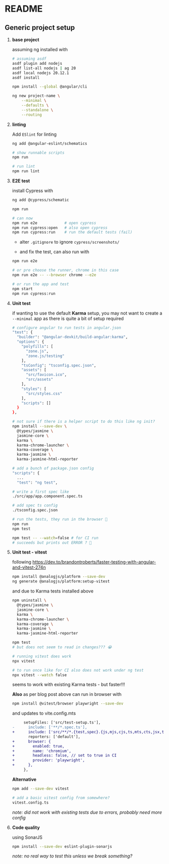 # README

## Generic project setup

1. **base project**

   assuming ng installed with

   ```bash
   # assuming asdf
   asdf plugin add nodejs
   asdf list-all nodejs | ag 20
   asdf local nodejs 20.12.1
   asdf install

   npm install --global @angular/cli
   ```

   ```bash
   ng new project-name \
	   --minimal \
	   --defaults \
	   --standalone \
	   --routing
   ```

1. **linting**

   Add `ESlint` for linting

   ```bash
   ng add @angular-eslint/schematics

   # show runnable scripts
   npm run

   # run lint
   npm run lint
   ```

1. **E2E test**

   install Cypress with

   ```bash
   ng add @cypress/schematic

   npm run

   # can now
   npm run e2e            # open cypress
   npm run cypress:open   # also open cypress
   npm run cypress:run    # run the default tests (fail)
   ```

   * alter `.gitignore` to ignore `cypress/screenshots/`

   * and fix the test, can also run with

   ```bash
   npm run e2e

   # or pre choose the runner, chrome in this case
   npm run e2e -- --browser chrome --e2e

   # or run the app and test
   npm start
   npm run cypress:run
   ```

1. **Unit test**

   if wanting to use the default **Karma** setup, you may not want to create a
   `--minimal` app as there is quite a bit of setup required

   ```bash
   # configure angular to run tests in angular.json
   "test": {
     "builder": "@angular-devkit/build-angular:karma",
     "options": {
       "polyfills": [
         "zone.js",
         "zone.js/testing"
       ],
       "tsConfig": "tsconfig.spec.json",
       "assets": [
         "src/favicon.ico",
         "src/assets"
       ],
       "styles": [
         "src/styles.css"
       ],
       "scripts": []
     }
   },

   # not sure if there is a helper script to do this like ng init?
   npm install --save-dev \
     @types/jasmine \
     jasmine-core \
     karma \
     karma-chrome-launcher \
     karma-coverage \
     karma-jasmine \
     karma-jasmine-html-reporter

   # add a bunch of package.json config
   "scripts": {
     ...
     "test": "ng test",

   # write a first spec like
   ./src/app/app.component.spec.ts

   # add spec ts config
   ./tsconfig.spec.json

   # run the tests, they run in the browser 🤮
   npm run
   npm test

   npm test -- --watch=false # for CI run
   # succeeds but prints out ERROR ? 🤪
   ```

1. **Unit test - vitest**

   following https://dev.to/brandontroberts/faster-testing-with-angular-and-vitest-274n

   ```bash
   npm install @analogjs/platform --save-dev
   ng generate @analogjs/platform:setup-vitest
   ```

   and due to Karma tests installed above

   ```bash
   npm uninstall \
     @types/jasmine \
     jasmine-core \
     karma \
     karma-chrome-launcher \
     karma-coverage \
     karma-jasmine \
     karma-jasmine-html-reporter
   ```

   ```bash
   npm test
   # but does not seem to read in changes??? 😭

   # running vitest does work
   npx vitest

   # to run once like for CI also does not work under ng test
   npx vitest --watch false
   ```

   seems to work with existing Karma tests - but faster!!!

   **Also** as per blog post above can run in browser with

   ```bash
   npm install @vitest/browser playwright --save-dev
   ```

   and updates to vite.config.mts

   ```diff
        setupFiles: ['src/test-setup.ts'],
   -      include: ['**/*.spec.ts'],
   +      include: ['src/**/*.{test,spec}.{js,mjs,cjs,ts,mts,cts,jsx,tsx}'],
          reporters: ['default'],
   +      browser: {
   +        enabled: true,
   +        name: 'chromium',
   +        headless: false, // set to true in CI
   +        provider: 'playwright',
   +      },
        },
   ```

   **Alternative**

   ```bash
   npm add --save-dev vitest

   # add a basic vitest config from somewhere?
   vitest.config.ts
   ```

   _note: did not work with existing tests due to errors, probably need more
   config_

1. **Code quality**

   using SonarJS

   ```bash
   npm install --save-dev eslint-plugin-sonarjs
   ```

   _note: no real way to test this unless we break something?_
